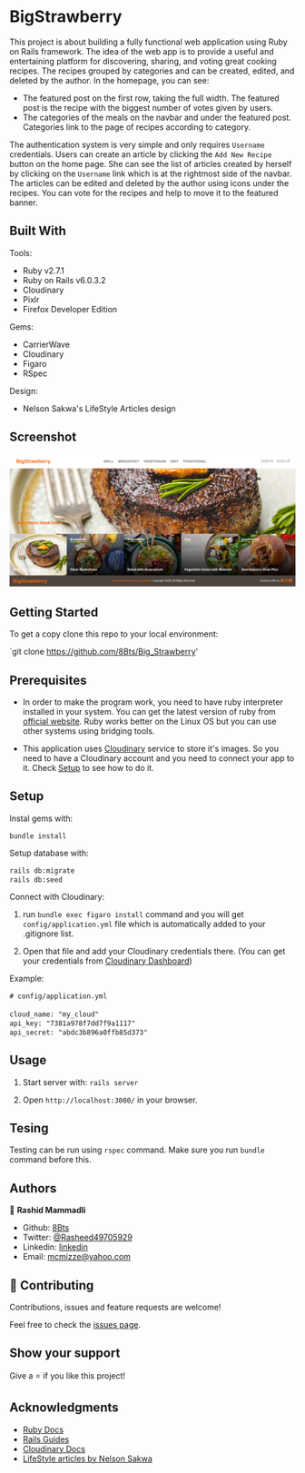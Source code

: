 # BigStrawberry

 This project is about building a fully functional web application using Ruby on Rails framework. The idea of the web app is to provide a useful and entertaining platform for discovering, sharing, and voting great cooking recipes. The recipes grouped by categories and can be created, edited, and deleted by the author. In the homepage, you can see:
- The featured post on the first row, taking the full width. The featured post is the recipe with the biggest number of votes given by users.
- The categories of the meals on the navbar and under the featured post. Categories link to the page of recipes according to category.

The authentication system is very simple and only requires `Username` credentials. Users can create an article by clicking the `Add New Recipe` button on the home page. She can see the list of articles created by herself by clicking on the `Username` link which is at the rightmost side of the navbar. The articles can be edited and deleted by the author using icons under the recipes. You can vote for the recipes and help to move it to the featured banner.

## Built With

Tools:
- Ruby v2.7.1
- Ruby on Rails v6.0.3.2
- Cloudinary
- Pixlr
- Firefox Developer Edition

Gems:
- CarrierWave
- Cloudinary
- Figaro
- RSpec

Design:
- Nelson Sakwa's LifeStyle Articles design


## Screenshot
![screenshot1](app/assets/images/screenshot.png)


## Getting Started

To get a copy clone this repo to your local environment:

`git clone https://github.com/8Bts/Big_Strawberry'

## Prerequisites
- In order to make the program work, you need to have ruby interpreter installed in your system. You can get the latest version of ruby from [official website](https://www.ruby-lang.org/en/downloads/).
Ruby works better on the Linux OS but you can use other systems using bridging tools.

- This application uses [Cloudinary](https://cloudinary.com) service to store it's images. So you need to have a Cloudinary account and you need to connect your app to it. Check [Setup](#Setup) to see how to do it.
  
## Setup

Instal gems with:

```
bundle install
```

Setup database with:

```
rails db:migrate
rails db:seed
```

Connect with Cloudinary:


1. run `bundle exec figaro install` command and you will get `config/application.yml` file which is automatically added to your .gitignore list.

2. Open that file and add your Cloudinary credentials there.
  (You can get your credentials from [Cloudinary Dashboard](https://cloudinary.com/console/))

Example:

```
# config/application.yml

cloud_name: "my_cloud"
api_key: "7381a978f7dd7f9a1117"
api_secret: "abdc3b896a0ffb85d373"
```



## Usage

1. Start server with: `rails server`

2. Open `http://localhost:3000/` in your browser.


## Tesing

Testing can be run using `rspec` command. Make sure you run `bundle` command before this.



## Authors
👤 **Rashid Mammadli**

- Github: [8Bts](https://github.com/8Bts)
- Twitter: [@Rasheed49705929](https://twitter.com/Rasheed49705929)
- Linkedin: [linkedin](https://www.linkedin.com/in/rashidmammadli/)
- Email: mcmizze@yahoo.com


## 🤝 Contributing


Contributions, issues and feature requests are welcome!

Feel free to check the <a href="https://github.com/8Bts/Big_Strawberry/issues" target="_blank">issues page</a>.

## Show your support

Give a ⭐️ if you like this project!

## Acknowledgments
- [Ruby Docs](https://apidock.com/)
- [Rails Guides](https://guides.rubyonrails.org/)
- [Cloudinary Docs](https://cloudinary.com/documentation/cloudinary_get_started)
- [LifeStyle articles by Nelson Sakwa](https://www.behance.net/gallery/14554909/liFEsTlye-Mobile-version)

